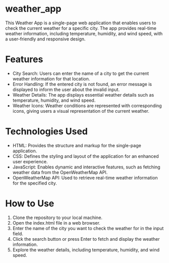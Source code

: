 # weather_app
This Weather App is a single-page web application that enables users to check the current weather for a specific city. The app provides real-time weather information, including temperature, humidity, and wind speed, with a user-friendly and responsive design.

# Features
* City Search: Users can enter the name of a city to get the current weather information for that location.
* Error Handling: If the entered city is not found, an error message is displayed to inform the user about the invalid input.
* Weather Details: The app displays essential weather details such as temperature, humidity, and wind speed.
* Weather Icons: Weather conditions are represented with corresponding icons, giving users a visual representation of the current weather.

# Technologies Used
* HTML: Provides the structure and markup for the single-page application.
* CSS: Defines the styling and layout of the application for an enhanced user experience.
* JavaScript: Enables dynamic and interactive features, such as fetching weather data from the OpenWeatherMap API.
* OpenWeatherMap API: Used to retrieve real-time weather information for the specified city.
# How to Use
1. Clone the repository to your local machine.
2. Open the index.html file in a web browser.
3. Enter the name of the city you want to check the weather for in the input field.
4. Click the search button or press Enter to fetch and display the weather information.
5. Explore the weather details, including temperature, humidity, and wind speed.
